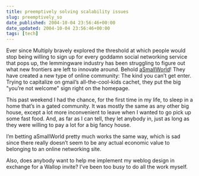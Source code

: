 ```yaml
---
title: preemptively solving scalability issues
slug: preemptively_so
date_published: 2004-10-04 23:56:46+00:00
date_updated: 2004-10-04 23:56:46+00:00
tags: [tech]
---
```

Ever since Multiply bravely explored the threshold at which people would stop being willing to sign up for every goddamn social networking service that pops up, the lemmingware industry has been struggling to figure out what new frontiers are left to innovate around. Behold [aSmallWorld](http://www.asmallworld.net/)! They have created a new type of online community: The kind you can’t get enter. Trying to capitalize on gmail’s all-the-cool-kids cachet, they put the big "you’re not welcome" sign right on the homepage.

This past weekend I had the chance, for the first time in my life, to sleep in a home that’s in a gated community. It was mostly the same as any other big house, except a lot more inconvenient to leave when I wanted to go pick up some fast food. And, as far as I can tell, they let anybody in, just as long as they were willing to pay a lot for a big fancy house.

I’m betting aSmallWorld pretty much works the same way, which is sad since there really doesn’t seem to be any actual economic value to belonging to an online networking site.

Also, does anybody want to help me implement my weblog design in exchange for a Wallop invite? I’ve been too busy to do all the work myself.
